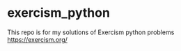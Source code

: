 # exercism_python

This repo is for my solutions of Exercism python problems https://exercism.org/ 

